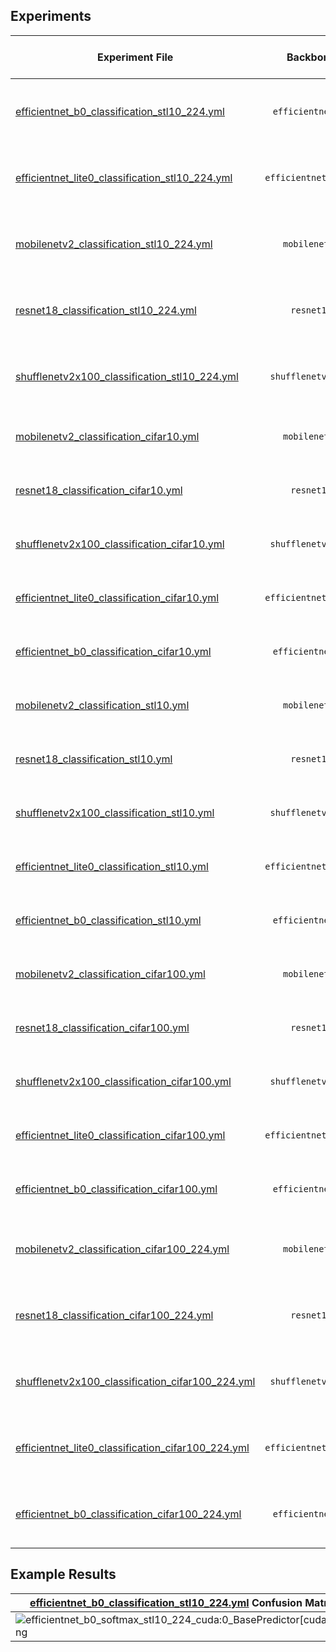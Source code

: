 ## Experiments

| Experiment File | Backbone | Head | Loss  | Train Dataset    | Optimizer & Scheduler | Pretrained  | Validation Result | Notes |   
| --------------- | :------: | :--: | :---: | :--------------: | :-------------------: | :---------: | ----------------- | ----- |
| [efficientnet_b0_classification_stl10_224.yml](efficientnet_b0_classification_stl10_224.yml) | `efficientnet_b0` | `softmax` |  `CE` | `STL10` | `SGD` & `CosineLR` | dvc | `accuracy: 0.962125` | 20 epoch, image res 224 |
| [efficientnet_lite0_classification_stl10_224.yml](efficientnet_lite0_classification_stl10_224.yml) | `efficientnet_lite0` | `softmax` |  `CE` | `STL10` | `SGD` & `CosineLR` | dvc | `accuracy: 0.9305` | 20 epoch, image res 224 |
| [mobilenetv2_classification_stl10_224.yml](mobilenetv2_classification_stl10_224.yml) | `mobilenetv2` | `softmax` |  `CE` | `STL10` | `SGD` & `CosineLR` | dvc | `accuracy: 0.94475` | 20 epoch, image res 224 |
| [resnet18_classification_stl10_224.yml](resnet18_classification_stl10_224.yml) | `resnet18` | `softmax` |  `CE` | `STL10` | `SGD` & `CosineLR` | dvc | `accuracy: 0.953125` | 20 epoch, image res 224 |
| [shufflenetv2x100_classification_stl10_224.yml](shufflenetv2x100_classification_stl10_224.yml) | `shufflenetv2x100` | `softmax` |  `CE` | `STL10` | `SGD` & `CosineLR` | dvc | `accuracy: 0.920625` | 20 epoch, image res 224 |
| [mobilenetv2_classification_cifar10.yml](mobilenetv2_classification_cifar10.yml) | `mobilenetv2` | `softmax` |  `CE` | `CIFAR10` | `SGD` & `CosineLR` | dvc | `accuracy: 0.8401` | 20 epoch, image res 32 |
| [resnet18_classification_cifar10.yml](resnet18_classification_cifar10.yml) | `resnet18` | `softmax` |  `CE` | `CIFAR10` | `SGD` & `CosineLR` | dvc | `accuracy: 0.8451` | 20 epoch, image res 32 |
| [shufflenetv2x100_classification_cifar10.yml](shufflenetv2x100_classification_cifar10.yml) | `shufflenetv2x100` | `softmax` |  `CE` | `CIFAR10` | `SGD` & `CosineLR` | dvc | `accuracy: 0.7125` | 20 epoch, image res 32 |
| [efficientnet_lite0_classification_cifar10.yml](efficientnet_lite0_classification_cifar10.yml) | `efficientnet_lite0` | `softmax` |  `CE` | `CIFAR10` | `SGD` & `CosineLR` | dvc | `accuracy: 0.8251` | 20 epoch, image res 32 |
| [efficientnet_b0_classification_cifar10.yml](efficientnet_b0_classification_cifar10.yml) | `efficientnet_b0` | `softmax` |  `CE` | `CIFAR10` | `SGD` & `CosineLR` | dvc | `accuracy: 0.8278` | 20 epoch, image res 32 |
| [mobilenetv2_classification_stl10.yml](mobilenetv2_classification_stl10.yml) | `mobilenetv2` | `softmax` |  `CE` | `STL10` | `SGD` & `CosineLR` | dvc | `accuracy: 0.88` | 20 epoch, image res 96 |
| [resnet18_classification_stl10.yml](resnet18_classification_stl10.yml) | `resnet18` | `softmax` |  `CE` | `STL10` | `SGD` & `CosineLR` | dvc | `accuracy: 0.88125` | 20 epoch, image res 96 |
| [shufflenetv2x100_classification_stl10.yml](shufflenetv2x100_classification_stl10.yml) | `shufflenetv2x100` | `softmax` |  `CE` | `STL10` | `SGD` & `CosineLR` | dvc | `accuracy: 0.8575` | 20 epoch, image res 96 |
| [efficientnet_lite0_classification_stl10.yml](efficientnet_lite0_classification_stl10.yml) | `efficientnet_lite0` | `softmax` |  `CE` | `STL10` | `SGD` & `CosineLR` | dvc | `accuracy: 0.861625` | 20 epoch, image res 96 |
| [efficientnet_b0_classification_stl10.yml](efficientnet_b0_classification_stl10.yml) | `efficientnet_b0` | `softmax` |  `CE` | `STL10` | `SGD` & `CosineLR` | dvc | `accuracy: 0.895875` | 20 epoch, image res 96 |
| [mobilenetv2_classification_cifar100.yml](mobilenetv2_classification_cifar100.yml) | `mobilenetv2` | `softmax` |  `CE` | `CIFAR100` | `SGD` & `CosineLR` | dvc | `accuracy: 0.6128` | 50 epoch, image res 32 |
| [resnet18_classification_cifar100.yml](resnet18_classification_cifar100.yml) | `resnet18` | `softmax` |  `CE` | `CIFAR100` | `SGD` & `CosineLR` | dvc | `accuracy: 0.6072` | 50 epoch, image res 32 |
| [shufflenetv2x100_classification_cifar100.yml](shufflenetv2x100_classification_cifar100.yml) | `shufflenetv2x100` | `softmax` |  `CE` | `CIFAR100` | `SGD` & `CosineLR` | dvc | `accuracy: 0.5237` | 10 epoch, image res 32 |
| [efficientnet_lite0_classification_cifar100.yml](efficientnet_lite0_classification_cifar100.yml) | `efficientnet_lite0` | `softmax` |  `CE` | `CIFAR100` | `SGD` & `CosineLR` | dvc | `accuracy: 0.597` | 50 epoch, image res 32 |
| [efficientnet_b0_classification_cifar100.yml](efficientnet_b0_classification_cifar100.yml) | `efficientnet_b0` | `softmax` |  `CE` | `CIFAR100` | `SGD` & `CosineLR` | dvc | `accuracy: 0.6117` | 50 epoch, image res 32 |
| [mobilenetv2_classification_cifar100_224.yml](mobilenetv2_classification_cifar100_224.yml) | `mobilenetv2` | `softmax` |  `CE` | `CIFAR100` | `SGD` & `CosineLR` | dvc | `accuracy: 0.797` | 10 epoch, image res 224 |
| [resnet18_classification_cifar100_224.yml](resnet18_classification_cifar100_224.yml) | `resnet18` | `softmax` |  `CE` | `CIFAR100` | `SGD` & `CosineLR` | dvc | `accuracy: 0.8116` | 10 epoch, image res 224 |
| [shufflenetv2x100_classification_cifar100_224.yml](shufflenetv2x100_classification_cifar100_224.yml) | `shufflenetv2x100` | `softmax` |  `CE` | `CIFAR100` | `SGD` & `CosineLR` | dvc | `accuracy: 0.7898` | 10 epoch, image res 224 |
| [efficientnet_lite0_classification_cifar100_224.yml](efficientnet_lite0_classification_cifar100_224.yml) | `efficientnet_lite0` | `softmax` |  `CE` | `CIFAR100` | `SGD` & `CosineLR` | dvc | `accuracy: 0.8353` | 10 epoch, image res 224 |
| [efficientnet_b0_classification_cifar100_224.yml](efficientnet_b0_classification_cifar100_224.yml) | `efficientnet_b0` | `softmax` |  `CE` | `CIFAR100` | `SGD` & `CosineLR` | dvc | `accuracy: 0.8698` | 10 epoch, image res 224 |

## Example Results

| [efficientnet_b0_classification_stl10_224.yml](efficientnet_b0_classification_stl10_224.yml) Confusion Matrix |
| --------------- |
| ![efficientnet_b0_softmax_stl10_224_cuda:0_BasePredictor[cuda:0].png](../outputs/efficientnet_b0_softmax_stl10_224/efficientnet_b0_softmax_stl10_224_cuda:0_BasePredictor[cuda:0].png) |
